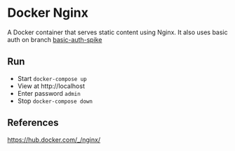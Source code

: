 # Docker Nginx
A Docker container that serves static content using Nginx. It also uses basic auth on branch [basic-auth-spike](https://github.com/DeveloperDavo/docker-nginx/tree/basic-auth-spike)

## Run
* Start `docker-compose up`
* View at http://localhost
* Enter password `admin`
* Stop `docker-compose down`

## References
https://hub.docker.com/_/nginx/
